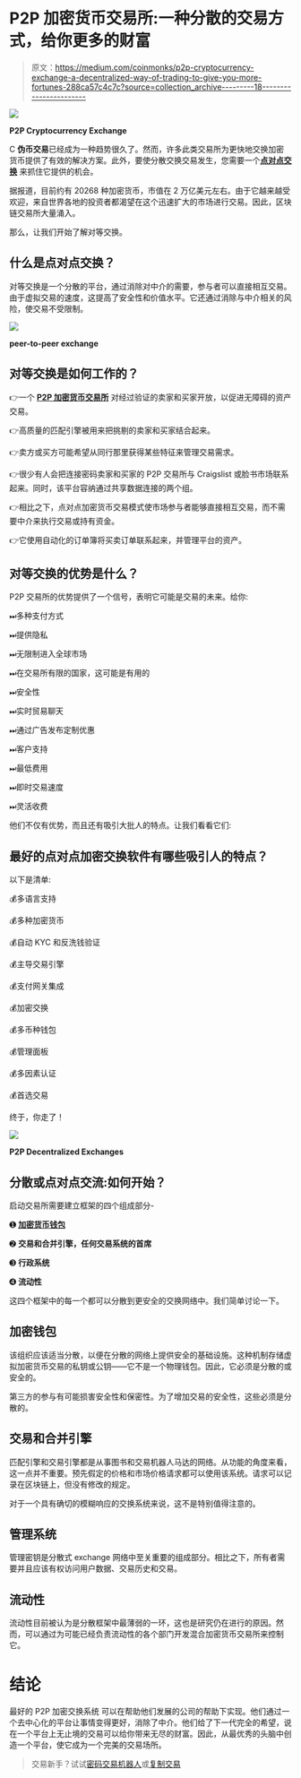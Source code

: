 # P2P 加密货币交易所:一种分散的交易方式，给你更多的财富

> 原文：<https://medium.com/coinmonks/p2p-cryptocurrency-exchange-a-decentralized-way-of-trading-to-give-you-more-fortunes-288ca57c4c7c?source=collection_archive---------18----------------------->

![](img/54cc152857b135959f1ee979f1d3b7c1.png)

**P2P Cryptocurrency Exchange**

C **伪币交易**已经成为一种趋势很久了。然而，许多此类交易所为更快地交换加密货币提供了有效的解决方案。此外，要使分散交换交易发生，您需要一个[**点对点交换**](https://bit.ly/3DsRBis) 来抓住它提供的机会。

据报道，目前约有 20268 种加密货币，市值在 2 万亿美元左右。由于它越来越受欢迎，来自世界各地的投资者都渴望在这个迅速扩大的市场进行交易。因此，区块链交易所大量涌入。

那么，让我们开始了解对等交换。

## **什么是点对点交换？**

对等交换是一个分散的平台，通过消除对中介的需要，参与者可以直接相互交易。由于虚拟交易的速度，这提高了安全性和价值水平。它还通过消除与中介相关的风险，使交易不受限制。

![](img/5a48fe26b370bbc23760ace2290b4c20.png)

**peer-to-peer exchange**

## **对等交换是如何工作的？**

👉一个 [**P2P 加密货币交易所**](https://bit.ly/3DsRBis) 对经过验证的卖家和买家开放，以促进无障碍的资产交易。

👉高质量的匹配引擎被用来把挑剔的卖家和买家结合起来。

👉卖方或买方可能希望从同行那里获得某些特征来管理交易需求。

👉很少有人会把连接密码卖家和买家的 P2P 交易所与 Craigslist 或脸书市场联系起来。同时，该平台容纳通过共享数据连接的两个组。

👉相比之下，点对点加密货币交易模式使市场参与者能够直接相互交易，而不需要中介来执行交易或持有资金。

👉它使用自动化的订单簿将买卖订单联系起来，并管理平台的资产。

## 对等交换的优势是什么？

P2P 交易所的优势提供了一个信号，表明它可能是交易的未来。给你:

⏭多种支付方式

⏭提供隐私

⏭无限制进入全球市场

⏭在交易所有限的国家，这可能是有用的

⏭安全性

⏭实时贸易聊天

⏭通过广告发布定制优惠

⏭客户支持

⏭最低费用

⏭即时交易速度

⏭灵活收费

他们不仅有优势，而且还有吸引大批人的特点。让我们看看它们:

## 最好的点对点加密交换软件有哪些吸引人的特点？

以下是清单:

💰多语言支持

💰多种加密货币

💰自动 KYC 和反洗钱验证

💰主导交易引擎

💰支付网关集成

💰加密交换

💰多币种钱包

💰管理面板

💰多因素认证

💰首选交易

终于，你走了！

![](img/e89c2cd8b643dd4592ad4c25bc8f6315.png)

**P2P Decentralized Exchanges**

## **分散或点对点交流:如何开始？**

启动交易所需要建立框架的四个组成部分-

➊ [**加密货币钱包**](https://bit.ly/3N5JiN2)

➋ **交易和合并引擎，任何交易系统的首席**

➌ **行政系统**

➍ **流动性**

这四个框架中的每一个都可以分散到更安全的交换网络中。我们简单讨论一下。

## **加密钱包**

该组织应该适当分散，以便在分散的网络上提供安全的基础设施。这种机制存储虚拟加密货币交易的私钥或公钥——它不是一个物理钱包。因此，它必须是分散的或安全的。

第三方的参与有可能损害安全性和保密性。为了增加交易的安全性，这些必须是分散的。

## **交易和合并引擎**

匹配引擎和交易引擎都是从事图书和交易机器人马达的网络。从功能的角度来看，这一点并不重要。预先假定的价格和市场价格请求都可以使用该系统。请求可以记录在区块链上，但没有修改的规定。

对于一个具有确切的模糊响应的交换系统来说，这不是特别值得注意的。

## **管理系统**

管理密钥是分散式 exchange 网络中至关重要的组成部分。相比之下，所有者需要并且应该有权访问用户数据、交易历史和交易。

## **流动性**

流动性目前被认为是分散框架中最薄弱的一环，这也是研究仍在进行的原因。然而，可以通过为可能已经负责流动性的各个部门开发混合加密货币交易所来控制它。

# **结论**

最好的 P2P 加密交换系统 可以在帮助他们发展的公司的帮助下实现。他们通过一个去中心化的平台让事情变得更好，消除了中介。他们给了下一代完全的希望，说在一个平台上无止境的交易可以给你带来无尽的财富。因此，从最优秀的头脑中创造一个平台，使它成为一个完美的交易场所。

> 交易新手？试试[密码交易机器人](/coinmonks/crypto-trading-bot-c2ffce8acb2a)或[复制交易](/coinmonks/top-10-crypto-copy-trading-platforms-for-beginners-d0c37c7d698c)